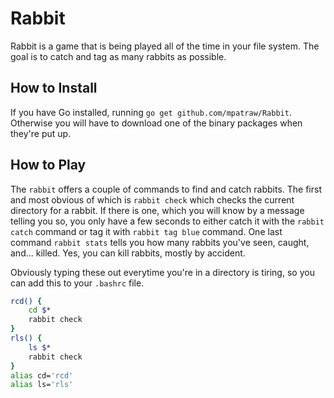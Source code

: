 
# Rabbit

Rabbit is a game that is being played all of the time in your file system. The goal is to catch and tag as many rabbits as possible.

## How to Install

If you have Go installed, running `go get github.com/mpatraw/Rabbit`. Otherwise you will have to download one of the binary packages when they're put up.

## How to Play

The `rabbit` offers a couple of commands to find and catch rabbits. The first and most obvious of which is `rabbit check` which checks the current directory for a rabbit. If there is one, which you will know by a message telling you so, you only have a few seconds to either catch it with the `rabbit catch` command or tag it with `rabbit tag blue` command. One last command `rabbit stats` tells you how many rabbits you've seen, caught, and... killed. Yes, you can kill rabbits, mostly by accident.

Obviously typing these out everytime you're in a directory is tiring, so you can add this to your `.bashrc` file.

```bash
rcd() {
	cd $*
	rabbit check
}
rls() {
	ls $*
	rabbit check
}
alias cd='rcd'
alias ls='rls'
```
